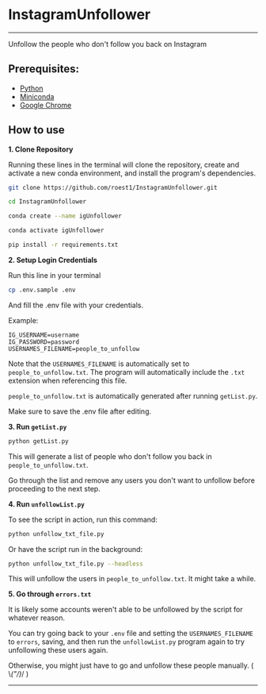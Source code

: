# InstagramUnfollower

---

Unfollow the people who don't follow you back on Instagram

## Prerequisites:

- [Python](https://www.python.org/downloads/)
- [Miniconda](https://docs.anaconda.com/free/miniconda/miniconda-install/)
- [Google Chrome](https://support.google.com/chrome/answer/95346?hl=en&co=GENIE.Platform%3DDesktop)

## How to use

**1. Clone Repository**

Running these lines in the terminal will clone the repository, create and activate a new conda environment, and install the program's dependencies.

```bash
git clone https://github.com/roest1/InstagramUnfollower.git

cd InstagramUnfollower

conda create --name igUnfollower

conda activate igUnfollower

pip install -r requirements.txt
```

**2. Setup Login Credentials**

Run this line in your terminal

```bash
cp .env.sample .env
```

And fill the .env file with your credentials.

Example:

```env
IG_USERNAME=username
IG_PASSWORD=password
USERNAMES_FILENAME=people_to_unfollow
```

Note that the `USERNAMES_FILENAME` is automatically set to `people_to_unfollow.txt`. The program will automatically include the `.txt` extension when referencing this file. 

`people_to_unfollow.txt` is automatically generated after running `getList.py`.

Make sure to save the .env file after editing.

**3. Run `getList.py`**

```bash
python getList.py
```

This will generate a list of people who don't follow you back in `people_to_unfollow.txt`.

Go through the list and remove any users you don't want to unfollow before proceeding to the next step.

**4. Run `unfollowList.py`**

To see the script in action, run this command:

```bash
python unfollow_txt_file.py
```

Or have the script run in the background:

```bash
python unfollow_txt_file.py --headless
```

This will unfollow the users in `people_to_unfollow.txt`. It might take a while.

**5. Go through `errors.txt`**

It is likely some accounts weren't able to be unfollowed by the script for whatever reason. 

You can try going back to your `.env` file and setting the `USERNAMES_FILENAME` to `errors`, saving, and then run the `unfollowList.py` program again to try unfollowing these users again. 

Otherwise, you might just have to go and unfollow these people manually. ( \\_("/)_/ )

---

